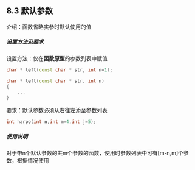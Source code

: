 ## 8.3 默认参数

介绍：函数省略实参时默认使用的值

##### 设置方法及要求

设置方法：仅在**函数原型**的参数列表中赋值

```c++
char * left(const char * str, int n=1);

char * left(const char * str, int n)
{
    ...
}
```

要求：默认参数必须从右往左添至参数列表

```c++
int harpo(int n,int m=4,int j=5);
```

##### 使用说明

对于带n个默认参数的共m个参数的函数，使用时参数列表中可有[m-n,m]个参数，根据情况使用

